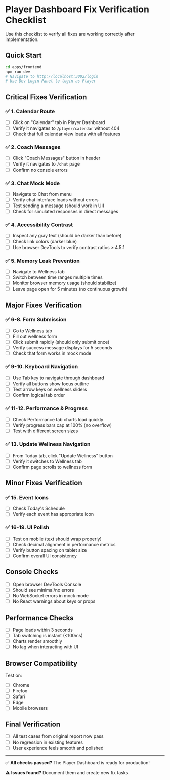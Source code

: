 # Player Dashboard Fix Verification Checklist

Use this checklist to verify all fixes are working correctly after implementation.

## Quick Start
```bash
cd apps/frontend
npm run dev
# Navigate to http://localhost:3002/login
# Use Dev Login Panel to login as Player
```

## Critical Fixes Verification

### ✅ 1. Calendar Route
- [ ] Click on "Calendar" tab in Player Dashboard
- [ ] Verify it navigates to `/player/calendar` without 404
- [ ] Check that full calendar view loads with all features

### ✅ 2. Coach Messages
- [ ] Click "Coach Messages" button in header
- [ ] Verify it navigates to `/chat` page
- [ ] Confirm no console errors

### ✅ 3. Chat Mock Mode
- [ ] Navigate to Chat from menu
- [ ] Verify chat interface loads without errors
- [ ] Test sending a message (should work in UI)
- [ ] Check for simulated responses in direct messages

### ✅ 4. Accessibility Contrast
- [ ] Inspect any gray text (should be darker than before)
- [ ] Check link colors (darker blue)
- [ ] Use browser DevTools to verify contrast ratios ≥ 4.5:1

### ✅ 5. Memory Leak Prevention
- [ ] Navigate to Wellness tab
- [ ] Switch between time ranges multiple times
- [ ] Monitor browser memory usage (should stabilize)
- [ ] Leave page open for 5 minutes (no continuous growth)

## Major Fixes Verification

### ✅ 6-8. Form Submission
- [ ] Go to Wellness tab
- [ ] Fill out wellness form
- [ ] Click submit rapidly (should only submit once)
- [ ] Verify success message displays for 5 seconds
- [ ] Check that form works in mock mode

### ✅ 9-10. Keyboard Navigation
- [ ] Use Tab key to navigate through dashboard
- [ ] Verify all buttons show focus outline
- [ ] Test arrow keys on wellness sliders
- [ ] Confirm logical tab order

### ✅ 11-12. Performance & Progress
- [ ] Check Performance tab charts load quickly
- [ ] Verify progress bars cap at 100% (no overflow)
- [ ] Test with different screen sizes

### ✅ 13. Update Wellness Navigation
- [ ] From Today tab, click "Update Wellness" button
- [ ] Verify it switches to Wellness tab
- [ ] Confirm page scrolls to wellness form

## Minor Fixes Verification

### ✅ 15. Event Icons
- [ ] Check Today's Schedule
- [ ] Verify each event has appropriate icon

### ✅ 16-19. UI Polish
- [ ] Test on mobile (text should wrap properly)
- [ ] Check decimal alignment in performance metrics
- [ ] Verify button spacing on tablet size
- [ ] Confirm overall UI consistency

## Console Checks
- [ ] Open browser DevTools Console
- [ ] Should see minimal/no errors
- [ ] No WebSocket errors in mock mode
- [ ] No React warnings about keys or props

## Performance Checks
- [ ] Page loads within 3 seconds
- [ ] Tab switching is instant (<100ms)
- [ ] Charts render smoothly
- [ ] No lag when interacting with UI

## Browser Compatibility
Test on:
- [ ] Chrome
- [ ] Firefox
- [ ] Safari
- [ ] Edge
- [ ] Mobile browsers

## Final Verification
- [ ] All test cases from original report now pass
- [ ] No regression in existing features
- [ ] User experience feels smooth and polished

---

✅ **All checks passed?** The Player Dashboard is ready for production!

⚠️ **Issues found?** Document them and create new fix tasks.